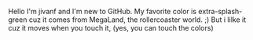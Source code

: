Hello I'm jivanf and I'm new to GitHub. My favorite color is extra-splash-green cuz it comes from MegaLand, the rollercoaster world. ;) But i lilke it cuz it moves when you touch it, (yes, you can touch the colors)
